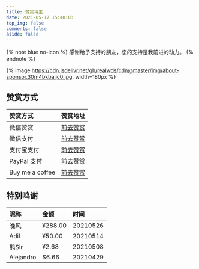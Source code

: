```yaml
---
title: 赞赏博主
date: 2021-05-17 15:40:03
top_img: false
comments: false
aside: false
---
```


{% note blue no-icon %}
感谢给予支持的朋友，您的支持是我前进的动力。
{% endnote %}

{% image https://cdn.jsdelivr.net/gh/realwds/cdn@master/img/about-sponsor.30m4bkbaijc0.jpg, width=180px %}

## 赞赏方式

| 赞赏方式 | 赞赏地址 |
| :---- | :----:  |
| 微信赞赏 | [前去赞赏](https://cdn.jsdelivr.net/gh/realwds/cdn@master/img/20210413174753.png)|
| 微信支付 | [前去赞赏](https://cdn.jsdelivr.net/gh/realwds/cdn@master/img/20210413174752.png) |
| 支付宝支付 | [前去赞赏](https://cdn.jsdelivr.net/gh/realwds/cdn@master/img/20210413174751.png) |
| PayPal 支付 | [前去赞赏](https://www.paypal.com/paypalme/wrongcode) |
| Buy me a coffee | [前去赞赏](https://www.buymeacoffee.com/realwds) |

## 特别鸣谢

| 昵称    |  金额  | 时间   |
| :----  | :--- | :---- |
| 晚风 | ¥288.00| 20210526 |
| Adil  | ¥50.00 | 20210514 |  
| 熊Sir | ¥2.68  | 20210508 |  
| Alejandro | $6.66  | 20210429 |  
